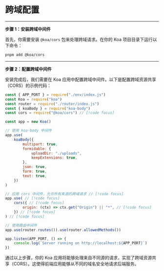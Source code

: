 # 跨域配置
-----

**步骤 1：安装跨域中间件**

首先，你需要安装 `@koa/cors` 包来处理跨域请求。在你的 Koa 项目目录下运行以下命令：

```
pnpm add @koa/cors
```
-----

**步骤 2：配置跨域中间件**

安装完成后，我们需要在 Koa 应用中配置跨域中间件。以下是配置跨域资源共享（CORS）的示例代码：

```js
const { APP_PORT } = require("./env/index.js")
const Koa = require("koa")
const router = require("./router/index.js")
const { koaBody } = require("koa-body")
const cors = require("@koa/cors") // [!code focus]

const app = new Koa()

// 使用 koa-body 中间件
app.use(
	koaBody({
		multipart: true,
		formidable: {
			uploadDir: "./uploads",
			keepExtensions: true,
		},
		json: true,
		form: true,
		text: true,
	})
)

// 应用 cors 中间件，允许所有来源的跨域请求 // [!code focus]
app.use( // [!code focus]
	cors({ // [!code focus]
		origin: (ctx) => ctx.get("Origin") || "*", // [!code focus]
	}) // [!code focus]
) // [!code focus]

// 使用路由中间件
app.use(router.routes()).use(router.allowedMethods())

app.listen(APP_PORT, () => {
	console.log(`Server running on http://localhost:${APP_PORT}`)
})
```
通过以上步骤，你的 Koa 应用将能够处理来自不同源的请求，实现了跨域资源共享（CORS）。这使得前端应用能够从不同的域名安全地请求后端服务。